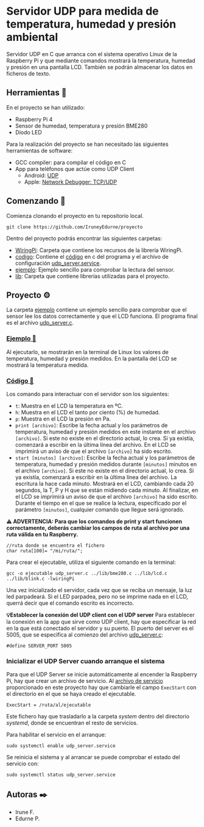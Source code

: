 # Servidor UDP para medida de **temperatura, humedad y presión ambiental**

Servidor UDP en C que arranca con el sistema operativo Linux de la Raspberry Pi y que mediante comandos mostrará la temperatura, humedad y presión en una pantalla LCD. También se podrán almacenar los datos en ficheros de texto.

## Herramientas 🔧

En el proyecto se han utilizado:
* Raspberry Pi 4
* Sensor de humedad, temperatura y presión BME280
* Diodo LED

Para la realización del proyecto se han necesitado las siguientes herramientas de software:
* GCC compiler: para compilar el código en C
* App para teléfonos que actúe como UDP Client
    * Android: [UDP](https://play.google.com/store/apps/details?id=com.jamstudios.udp_sender)
    * Apple: [Network Debugger: TCP/UDP](https://apps.apple.com/es/app/network-debugger-tcp-udp/id1562086552)


## Comenzando 🚀

Comienza clonando el proyecto en tu repositorio local.

```
git clone https://github.com/IruneyEdurne/proyecto
```
Dentro del proyecto podrás encontrar las siguientes carpetas:

* [WiringPi](https://github.com/IruneyEdurne/proyecto/tree/main/WiringPi): Carpeta que contiene los recursos de la librería WiringPi.
* [codigo](https://github.com/IruneyEdurne/proyecto/tree/main/codigo): Contiene el [código](https://github.com/IruneyEdurne/proyecto/tree/main/codigo/udp_server.c) en c del programa y el archivo de configuración [udp_server.service](https://github.com/IruneyEdurne/proyecto/tree/main/codigo/udp_server.service).
* [ejemplo](https://github.com/IruneyEdurne/proyecto/tree/main/ejemplo): Ejemplo sencillo para comprobar la lectura del sensor.
* [lib](https://github.com/IruneyEdurne/proyecto/tree/main/lib): Carpeta que contiene librerías utilizadas para el proyecto.

## Proyecto ⚙️

La carpeta [ejemplo](https://github.com/IruneyEdurne/proyecto/tree/main/ejemplo) contiene un ejemplo sencillo para comprobar que el sensor lee los datos correctamente y que el LCD funciona. El programa final es el archivo [udp_server.c](https://github.com/IruneyEdurne/proyecto/tree/main/codigo/udp_server.c). 

### [Ejemplo 📂](https://github.com/IruneyEdurne/proyecto/tree/main/ejemplo)

Al ejecutarlo, se mostrarán en la terminal de Linux los valores de temperatura, humedad y presión medidos. En la pantalla del LCD se mostrará la temperatura medida.

### [Código 📂](https://github.com/IruneyEdurne/proyecto/tree/main/codigo)

Los comando para interactuar con el servidor son los siguientes:

* `t`: Muestra en el LCD la temperatura en ºC.
* `h`: Muestra en el LCD el tanto por ciento (%) de humedad.
* `p`: Muestra en el LCD la presión en Pa.
* `print [archivo]`: Escribe la fecha actual y los parámetros de temperatura, humedad y presión medidos en este instante en el archivo `[archivo]`. Si este no existe en el directorio actual, lo crea. Si ya existía, comenzará a escribir en la última línea del archivo. En el LCD se imprimirá un aviso de que el archivo `[archivo]` ha sido escrito.
* `start [minutos] [archivo]`: Escribe la fecha actual y los parámetros de temperatura, humedad y presión medidos durante `[minutos]` minutos en el archivo `[archivo]`. Si este no existe en el directorio actual, lo crea. Si ya existía, comenzará a escribir en la última línea del archivo. La escritura la hace cada minuto. Mostrará en el LCD, cambiando cada 20 segundos, la T, P y H que se están midiendo cada minuto. Al finalizar, en el LCD se imprimirá un aviso de que el archivo `[archivo]` ha sido escrito. Durante el tiempo en el que se realice la lectura, especificado por el parámetro `[minutos]`, cualquier comando que llegue será ignorado.

**⚠️ ADVERTENCIA: Para que los comandos de print y start funcionen correctamente, deberás cambiar los campos de ruta al archivo por una ruta válida en tu Raspberry.**
```
//ruta donde se encuentra el fichero
char ruta[100]= "/mi/ruta/";
```

Para crear el ejecutable, utiliza el siguiente comando en la terminal:

```
gcc -o ejecutable udp_server.c ../lib/bme280.c ../lib/lcd.c ../lib/blink.c -lwiringPi
```

Una vez inicializado el servidor, cada vez que se reciba un mensaje, la luz led parpadeará. Si el LED parpadea, pero no se imprime nada en el LCD, querrá decir que el comando escrito es incorrecto.

**💡Establecer la conexión del UDP client con el UDP server**
Para establecer la conexión en la app que sirve como UDP client, hay que especificar la red en la que está conectado el servidor y su puerto.
El puerto del server es el 5005, que se especifica al comienzo del archivo [udp_server.c](https://github.com/IruneyEdurne/proyecto/tree/main/codigo/udp_server.c):
```
#define SERVER_PORT 5005
```

### Inicializar el UDP Server cuando arranque el sistema

Para que el UDP Server se inicie automáticamente al encender la Raspberry Pi, hay que crear un archivo de servicio. Al [archivo de servicio](https://github.com/IruneyEdurne/proyecto/tree/main/codigo/udp_server.service) proporcionado en este proyecto hay que cambiarle el campo `ExecStart` con el directorio en el que se haya creado el ejecutable.

```
ExecStart = /ruta/al/ejecutable
```

Este fichero hay que trasladarlo a la carpeta _system_ dentro del directorio _systemd_, donde se encuentran el resto de servicios.

Para habilitar el servicio en el arranque:
```
sudo systemctl enable udp_server.service
```

Se reinicia el sistema y al arrancar se puede comprobar el estado del servicio con:

```
sudo systemctl status udp_server.service
```

## Autoras ✒️

* Irune F.
* Edurne P.
